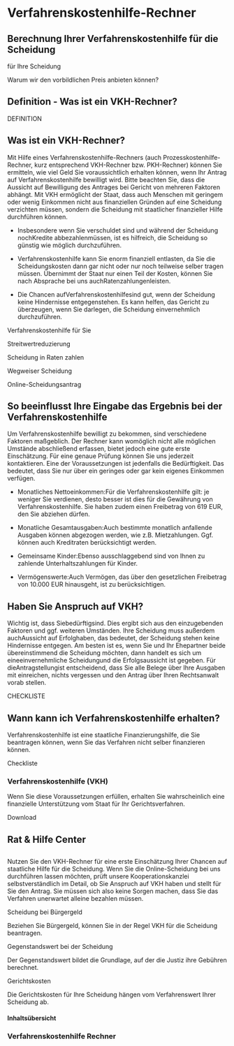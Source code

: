 # Verfahrenskostenhilfe-Rechner

## Berechnung Ihrer Verfahrenskostenhilfe für die Scheidung

für Ihre Scheidung

Warum wir den vorbildlichen Preis anbieten können?

## Definition - Was ist ein VKH-Rechner?

DEFINITION

## Was ist ein VKH-Rechner?

Mit Hilfe eines Verfahrenskostenhilfe-Rechners (auch Prozesskostenhilfe-Rechner, kurz entsprechend VKH-Rechner bzw. PKH-Rechner) können Sie ermitteln, wie viel Geld Sie voraussichtlich erhalten können, wenn Ihr Antrag auf Verfahrenskostenhilfe bewilligt wird. Bitte beachten Sie, dass die Aussicht auf Bewilligung des Antrages bei Gericht von mehreren Faktoren abhängt. Mit VKH ermöglicht der Staat, dass auch Menschen mit geringem oder wenig Einkommen nicht aus finanziellen Gründen auf eine Scheidung verzichten müssen, sondern die Scheidung mit staatlicher finanzieller Hilfe durchführen können.

- Insbesondere wenn Sie verschuldet sind und während der Scheidung nochKredite abbezahlenmüssen, ist es hilfreich, die Scheidung so günstig wie möglich durchzuführen.

- Verfahrenskostenhilfe kann Sie enorm finanziell entlasten, da Sie die Scheidungskosten dann gar nicht oder nur noch teilweise selber tragen müssen. Übernimmt der Staat nur einen Teil der Kosten, können Sie nach Absprache bei uns auchRatenzahlungenleisten.

- Die Chancen aufVerfahrenskostenhilfesind gut, wenn der Scheidung keine Hindernisse entgegenstehen. Es kann helfen, das Gericht zu überzeugen, wenn Sie darlegen, die Scheidung einvernehmlich durchzuführen.

Verfahrenskostenhilfe für Sie

Streitwertreduzierung

Scheidung in Raten zahlen

Wegweiser Scheidung

Online-Scheidungsantrag

## So be­ein­flusst Ih­re Ein­ga­be das Er­geb­nis bei der Verfahrenskostenhilfe

Um Verfahrenskostenhilfe bewilligt zu bekommen, sind verschiedene Faktoren maßgeblich. Der Rechner kann womöglich nicht alle möglichen Umstände abschließend erfassen, bietet jedoch eine gute erste Einschätzung. Für eine genaue Prüfung können Sie uns jederzeit kontaktieren. Eine der Voraussetzungen ist jedenfalls die Bedürftigkeit. Das bedeutet, dass Sie nur über ein geringes oder gar kein eigenes Einkommen verfügen.

- Monatliches Nettoeinkommen:Für die Verfahrenskostenhilfe gilt: je weniger Sie verdienen, desto besser ist dies für die Gewährung von Verfahrenskostenhilfe. Sie haben zudem einen Freibetrag von 619 EUR, den Sie abziehen dürfen.

- Monatliche Gesamtausgaben:Auch bestimmte monatlich anfallende Ausgaben können abgezogen werden, wie z.B. Mietzahlungen. Ggf. können auch Kreditraten berücksichtigt werden.

- Gemeinsame Kinder:Ebenso ausschlaggebend sind von Ihnen zu zahlende Unterhaltszahlungen für Kinder.

- Vermögenswerte:Auch Vermögen, das über den gesetzlichen Freibetrag von 10.000 EUR hinausgeht, ist zu berücksichtigen.

## Haben Sie Anspruch auf VKH?

Wichtig ist, dass Siebedürftigsind. Dies ergibt sich aus den einzugebenden Faktoren und ggf. weiteren Umständen. Ihre Scheidung muss außerdem auchAussicht auf Erfolghaben, das bedeutet, der Scheidung stehen keine Hindernisse entgegen. Am besten ist es, wenn Sie und Ihr Ehepartner beide übereinstimmend die Scheidung möchten, dann handelt es sich um eineeinvernehmliche Scheidungund die Erfolgsaussicht ist gegeben. Für dieAntragstellungist entscheidend, dass Sie alle Belege über Ihre Ausgaben mit einreichen, nichts vergessen und den Antrag über Ihren Rechtsanwalt vorab stellen.

CHECKLISTE

## Wann kann ich Verfahrenskostenhilfe erhalten?

Verfahrenskostenhilfe ist eine staatliche Finanzierungshilfe, die Sie beantragen können, wenn Sie das Verfahren nicht selber finanzieren können.

Checkliste

### Verfahrenskostenhilfe (VKH)

Wenn Sie diese Voraussetzungen erfüllen, erhalten Sie wahrscheinlich eine finanzielle Unterstützung vom Staat für Ihr Gerichtsverfahren.

Download

## Rat & Hilfe Center

## 

Nutzen Sie den VKH-Rechner für eine erste Einschätzung Ihrer Chancen auf staatliche Hilfe für die Scheidung. Wenn Sie die Online-Scheidung bei uns durchführen lassen möchten, prüft unsere Kooperationskanzlei selbstverständlich im Detail, ob Sie Anspruch auf VKH haben und stellt für Sie den Antrag. Sie müssen sich also keine Sorgen machen, dass Sie das Verfahren unerwartet alleine bezahlen müssen.

Scheidung bei Bürgergeld

Beziehen Sie Bürgergeld, können Sie in der Regel VKH für die Scheidung beantragen.

Gegenstandswert bei der Scheidung

Der Gegenstandswert bildet die Grundlage, auf der die Justiz ihre Gebühren berechnet.

Gerichtskosten

Die Gerichtskosten für Ihre Scheidung hängen vom Verfahrenswert Ihrer Scheidung ab.

#### Inhaltsübersicht

### Verfahrenskostenhilfe Rechner